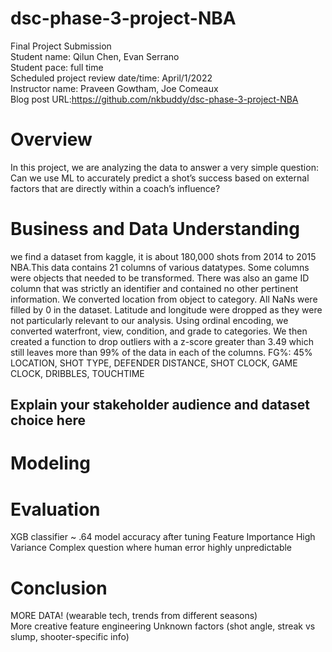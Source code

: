 # dsc-phase-3-project-NBA
Final Project Submission<br>
Student name: Qilun Chen, Evan Serrano<br>
Student pace: full time<br>
Scheduled project review date/time: April/1/2022<br>
Instructor name: Praveen Gowtham, Joe Comeaux<br>
Blog post URL:https://github.com/nkbuddy/dsc-phase-3-project-NBA<br>

# Overview
In this project, we are analyzing the data to answer a very simple question: Can we use ML to accurately predict a shot’s success based on external factors that are directly within a coach’s influence?

# Business and Data Understanding
we find a dataset from kaggle, it is about 180,000 shots from 2014 to 2015 NBA.This data contains 21 columns of various datatypes. Some columns were objects that needed to be transformed. There was also an game ID column that was strictly an identifier and contained no other pertinent information. We converted location from object to category. All NaNs were filled by 0 in the dataset. 
Latitude and longitude were dropped as they were not particularly relevant to our analysis. Using ordinal encoding, we converted waterfront, view, condition, and grade to categories. We then created a function to drop outliers with a z-score greater than 3.49 which still leaves more than 99% of the data in each of the columns.
FG%: 45%
LOCATION, SHOT TYPE, DEFENDER DISTANCE, SHOT CLOCK, GAME CLOCK, DRIBBLES, TOUCHTIME 

## Explain your stakeholder audience and dataset choice here

# Modeling

# Evaluation
XGB classifier ~ .64 model accuracy after tuning
Feature Importance
High Variance
Complex question where human error highly unpredictable 

# Conclusion
MORE DATA! (wearable tech, trends from different seasons)  
More creative feature engineering
Unknown factors (shot angle, streak vs slump, shooter-specific info)
